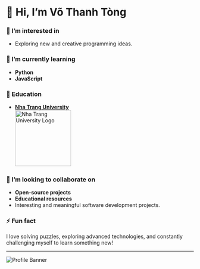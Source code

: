 # 👋 Hi, I’m Võ Thanh Tòng
  
### 👀 I’m interested in
- Exploring new and creative programming ideas.  

### 🌱 I’m currently learning
- **Python**  
- **JavaScript**  

### 🏫 Education
- **[Nha Trang University](https://www.ntu.edu.vn/)**  
  <img src="https://private-user-images.githubusercontent.com/182326251/391502757-c9197f74-489f-43be-8aef-a565dad3db43.png?jwt=eyJhbGciOiJIUzI1NiIsInR5cCI6IkpXVCJ9.eyJpc3MiOiJnaXRodWIuY29tIiwiYXVkIjoicmF3LmdpdGh1YnVzZXJjb250ZW50LmNvbSIsImtleSI6ImtleTUiLCJleHAiOjE3MzMxMzUwNTEsIm5iZiI6MTczMzEzNDc1MSwicGF0aCI6Ii8xODIzMjYyNTEvMzkxNTAyNzU3LWM5MTk3Zjc0LTQ4OWYtNDNiZS04YWVmLWE1NjVkYWQzZGI0My5wbmc_WC1BbXotQWxnb3JpdGhtPUFXUzQtSE1BQy1TSEEyNTYmWC1BbXotQ3JlZGVudGlhbD1BS0lBVkNPRFlMU0E1M1BRSzRaQSUyRjIwMjQxMjAyJTJGdXMtZWFzdC0xJTJGczMlMkZhd3M0X3JlcXVlc3QmWC1BbXotRGF0ZT0yMDI0MTIwMlQxMDE5MTFaJlgtQW16LUV4cGlyZXM9MzAwJlgtQW16LVNpZ25hdHVyZT02NjFkMzQzN2QyOWQxZDRlNWYzODAzMmQyMmY0MGRmMWM0MWEzZmU0NTM3NjA5MWMxNzk0YzVkYWYyM2FmYjEzJlgtQW16LVNpZ25lZEhlYWRlcnM9aG9zdCJ9.iyXaIn390DqgeKkIr1C8up9gW6cETRJBbWhrxLXw_cY" alt="Nha Trang University Logo" width="150">

### 💞️ I’m looking to collaborate on
- **Open-source projects**  
- **Educational resources**  
- Interesting and meaningful software development projects.  

### ⚡ Fun fact
I love solving puzzles, exploring advanced technologies, and constantly challenging myself to learn something new!

---

![Profile Banner](https://user-images.githubusercontent.com/3369400/133268513-5bfe2f93-4402-42c9-a403-81c9e86934b6.jpeg)

